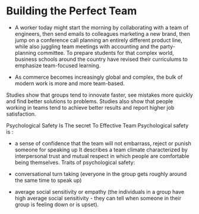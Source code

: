 # Building the Perfect Team


* A worker today might start the morning by collaborating with a team of engineers, then send emails to colleagues marketing a new brand, then jump on a conference call planning an entirely different product line, while also juggling team meetings with accounting and the party-planning committee. To prepare students for that complex world, business schools around the country have revised their curriculums to emphasize team-focused learning.

* As commerce becomes increasingly global and complex, the bulk of modern work is more and more team-based.

Studies show that groups tend to innovate faster, see mistakes more quickly and find better solutions to problems. Studies also show that people working in teams tend to achieve better results and report higher job satisfaction.

Psychological Safety Is The secret To Effective Team
Psychological safety is :

* a sense of confidence that the team will not embarrass, reject or punish someone for speaking up
It describes a team climate characterized by interpersonal trust and mutual respect in which people are comfortable being themselves.
Traits of psychological safety:

* conversational turn taking (everyone in the group gets roughly around the same time to speak up)
* average social sensitivity or empathy (the individuals in a group have high average social sensitivity - they can tell when someone in their group is feeling down or is upset).
